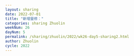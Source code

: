 ```yaml
---
layout: sharing
date: 2022-07-01
title: "新增靈修："
categories: sharing Zhuolin
weekNum: 26
dayNum: 5
permalink: /sharing/zhuolin/2022/wk26-day5-sharing2.html
author: Zhuolin
cycle: 2022
---  
```


